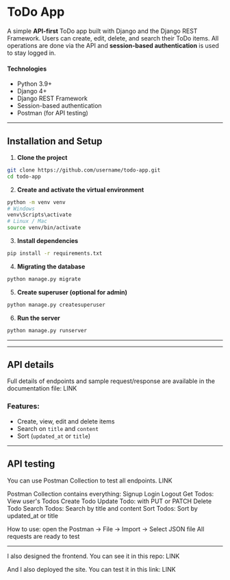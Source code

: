 # ToDo App
A simple **API-first** ToDo app built with Django and the Django REST Framework.
Users can create, edit, delete, and search their ToDo items.
All operations are done via the API and **session-based authentication** is used to stay logged in.

#### Technologies
- Python 3.9+
- Django 4+
- Django REST Framework
- Session-based authentication
- Postman (for API testing)

---

## Installation and Setup

1. **Clone the project**

```bash
git clone https://github.com/username/todo-app.git
cd todo-app
```

2. **Create and activate the virtual environment**

```bash
python -m venv venv
# Windows
venv\Scripts\activate
# Linux / Mac
source venv/bin/activate
```

3. **Install dependencies**

```bash
pip install -r requirements.txt
```

4. **Migrating the database**

```bash
python manage.py migrate
```

5. **Create superuser (optional for admin)**

```bash
python manage.py createsuperuser
```

6. **Run the server**

```bash
python manage.py runserver
```

---
---

## API details
Full details of endpoints and sample request/response are available in the documentation file: LINK

### Features:
* Create, view, edit and delete items
* Search on `title` and `content`
* Sort (`updated_at` or `title`)

---

## API testing
You can use Postman Collection to test all endpoints.
LINK

Postman Collection contains everything:
Signup
Login
Logout
Get Todos: View user's Todos
Create Todo
Update Todo: with PUT or PATCH
Delete Todo
Search Todos: Search by title and content
Sort Todos: Sort by updated_at or title

How to use:
open the Postman → File → Import → Select JSON file
All requests are ready to test

---
I also designed the frontend. You can see it in this repo:
LINK

And I also deployed the site. You can test it in this link:
LINK

